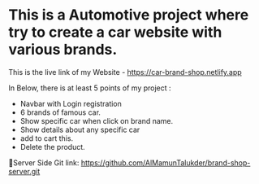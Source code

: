 # This is a Automotive project where try to create a car website with various brands.

This is the live link of my Website - https://car-brand-shop.netlify.app

In Below, there is at least 5 points of my project :

- Navbar with Login registration
- 6 brands of famous car.
- Show specific car when click on brand name.
- Show details about any specific car
- add to cart this.
- Delete the product.

📀Server Side Git link: https://github.com/AlMamunTalukder/brand-shop-server.git
